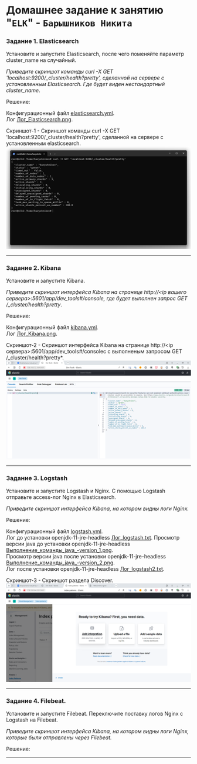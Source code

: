 # Домашнее задание к занятию "`ELK`" - `Барышников Никита`


### Задание 1. Elasticsearch 

Установите и запустите Elasticsearch, после чего поменяйте параметр cluster_name на случайный. 

*Приведите скриншот команды curl -X GET 'localhost:9200/_cluster/health?pretty', сделанной на сервере с установленным Elasticsearch. Где будет виден нестандартный cluster_name*.

Решение:

Конфигурационный файл [elasticsearch.yml](./config/11.3/elasticsearch.yml).  
Лог [Лог_Elasticsearch.png](./img/11-03/Логи/Лог_Elasticsearch.png).

Скриншот-1 - Скриншот команды curl -X GET 'localhost:9200/_cluster/health?pretty', сделанной на сервере с установленным elasticsearch.
![Скриншот-1](https://github.com/BaryshnikovNV/Databases-and-information-security/blob/main/img/11-03/11.3.1_Скриншот_команды,_сделанной_на_сервере_с_установленным_elasticsearch.png)

---

### Задание 2. Kibana

Установите и запустите Kibana.

*Приведите скриншот интерфейса Kibana на странице http://<ip вашего сервера>:5601/app/dev_tools#/console, где будет выполнен запрос GET /_cluster/health?pretty*.

Решение:

Конфигурационный файл [kibana.yml](./config/11.3/kibana.yml).  
Лог [Лог_Kibana.png](./img/11-03/Логи/Лог_Kibana.png).

Скриншот-2 - Скриншот интерфейса Kibana на странице http://<ip сервера>:5601/app/dev_tools#/consoleс c выполненым запросом GET /_cluster/health?pretty*.
![Скриншот-2](https://github.com/BaryshnikovNV/Databases-and-information-security/blob/main/img/11-03/11.3.2_Скриншот_интерфейса_Kibana_с_выполненым_запросом.png)

---

### Задание 3. Logstash

Установите и запустите Logstash и Nginx. С помощью Logstash отправьте access-лог Nginx в Elasticsearch. 

*Приведите скриншот интерфейса Kibana, на котором видны логи Nginx.*

Решение:

Конфигурационный файл [logstash.yml](./config/11.3/logstash.yml).  
Лог до установки openjdk-11-jre-headless [Лог_logstash.txt](./img/11-03/Логи/Лог_logstash.txt).
Просмотр версии java до установки openjdk-11-jre-headless [Выполнение_команды_java_-version_1.png](./img/11-03/Логи/Выполнение_команды_java_-version_1.png).  
Просмотр версии java после установки openjdk-11-jre-headless [Выполнение_команды_java_-version_2.png](./img/11-03/Логи/Выполнение_команды_java_-version_2.png).  
Лог после установки openjdk-11-jre-headless [Лог_logstash2.txt](./img/11-03/Логи/Лог_logstash2.txt).

Скриншот-3 - Скриншот раздела Discover.
![Скриншот-3](https://github.com/BaryshnikovNV/Databases-and-information-security/blob/main/img/11-03/11.3.3_Скриншот_раздела_Discover.png)

---

### Задание 4. Filebeat. 

Установите и запустите Filebeat. Переключите поставку логов Nginx с Logstash на Filebeat. 

*Приведите скриншот интерфейса Kibana, на котором видны логи Nginx, которые были отправлены через Filebeat.*

Решение:



---